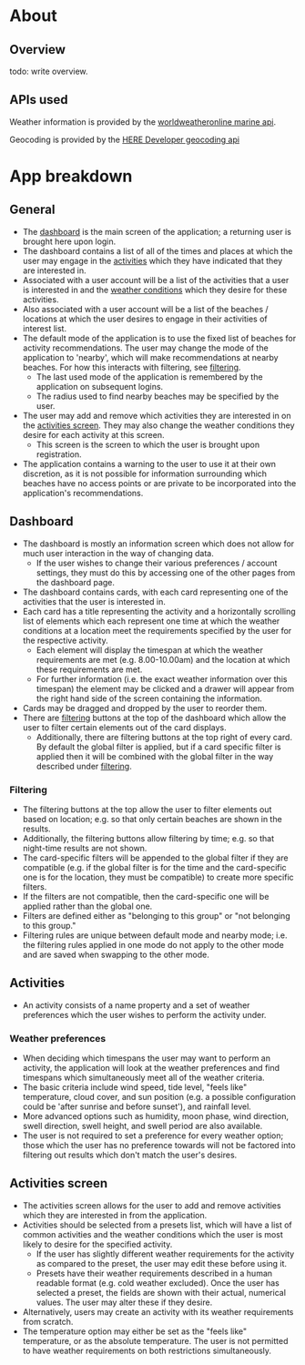 # About

## Overview

todo: write overview.

## APIs used

Weather information is provided by the [worldweatheronline marine api](https://www.worldweatheronline.com/developer/api/marine-weather-api.aspx).

Geocoding is provided by the [HERE Developer geocoding api](https://developer.here.com/documentation/geocoder/dev_guide/topics/what-is.html)

# App breakdown

## General

- The [dashboard](##dashboard) is the main screen of the application; a returning user is brought here upon login.
- The dashboard contains a list of all of the times and places at which the user may engage in the [activities](##activities) which they have indicated that they are interested in.
- Associated with a user account will be a list of the activities that a user is interested in and the [weather conditions](###weather-preferences) which they desire for these activities.
- Also associated with a user account will be a list of the beaches / locations at which the user desires to engage in their activities of interest list.
- The default mode of the application is to use the fixed list of beaches for activity recommendations. The user may change the mode of the application to 'nearby', which will make recommendations at nearby beaches. For how this interacts with filtering, see [filtering](###filtering).
    - The last used mode of the application is remembered by the application on subsequent logins.
    - The radius used to find nearby beaches may be specified by the user.
- The user may add and remove which activities they are interested in on the [activities screen](##activities-screen). They may also change the weather conditions they desire for each activity at this screen.
    - This screen is the screen to which the user is brought upon registration.
- The application contains a warning to the user to use it at their own discretion, as it is not possible for information surrounding which beaches have no access points or are private to be incorporated into the application's recommendations.

## Dashboard

- The dashboard is mostly an information screen which does not allow for much user interaction in the way of changing data.
    - If the user wishes to change their various preferences / account settings, they must do this by accessing one of the other pages from the dashboard page.
- The dashboard contains cards, with each card representing one of the activities that the user is interested in.
- Each card has a title representing the activity and a horizontally scrolling list of elements which each represent one time at which the weather conditions at a location meet the requirements specified by the user for the respective activity.
    - Each element will display the timespan at which the weather requirements are met (e.g. 8.00-10.00am) and the location at which these requirements are met.
    - For further information (i.e. the exact weather information over this timespan) the element may be clicked and a drawer will appear from the right hand side of the screen containing the information.
- Cards may be dragged and dropped by the user to reorder them.
- There are [filtering](###filtering) buttons at the top of the dashboard which allow the user to filter certain elements out of the card displays.
    - Additionally, there are filtering buttons at the top right of every card. By default the global filter is applied, but if a card specific filter is applied then it will be combined with the global filter in the way described under [filtering](###filtering).

### Filtering

- The filtering buttons at the top allow the user to filter elements out based on location; e.g. so that only certain beaches are shown in the results.
- Additionally, the filtering buttons allow filtering by time; e.g. so that night-time results are not shown.
- The card-specific filters will be appended to the global filter if they are compatible (e.g. if the global filter is for the time and the card-specific one is for the location, they must be compatible) to create more specific filters.
- If the filters are not compatible, then the card-specific one will be applied rather than the global one.
- Filters are defined either as "belonging to this group" or "not belonging to this group."
- Filtering rules are unique between default mode and nearby mode; i.e. the filtering rules applied in one mode do not apply to the other mode and are saved when swapping to the other mode.

## Activities

- An activity consists of a name property and a set of weather preferences which the user wishes to perform the activity under.

### Weather preferences

- When deciding which timespans the user may want to perform an activity, the application will look at the weather preferences and find timespans which simultaneously meet all of the weather criteria.
- The basic criteria include wind speed, tide level, "feels like" temperature, cloud cover, and sun position (e.g. a possible configuration could be 'after sunrise and before sunset'), and rainfall level.
- More advanced options such as humidity, moon phase, wind direction, swell direction, swell height, and swell period are also available.
- The user is not required to set a preference for every weather option; those which the user has no preference towards will not be factored into filtering out results which don't match the user's desires.

## Activities screen

- The activities screen allows for the user to add and remove activities which they are interested in from the application.
- Activities should be selected from a presets list, which will have a list of common activities and the weather conditions which the user is most likely to desire for the specified activity.
    - If the user has slightly different weather requirements for the activity as compared to the preset, the user may edit these before using it.
    - Presets have their weather requirements described in a human readable format (e.g. cold weather excluded). Once the user has selected a preset, the fields are shown with their actual, numerical values. The user may alter these if they desire.
- Alternatively, users may create an activity with its weather requirements from scratch.
- The temperature option may either be set as the "feels like" temperature, or as the absolute temperature. The user is not permitted to have weather requirements on both restrictions simultaneously.
